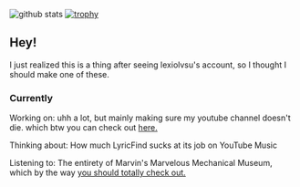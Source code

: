 ![github stats](https://github-readme-stats.vercel.app/api?username=prokube&theme=dracula&show_icons=true)
[![trophy](https://github-profile-trophy.vercel.app/?username=prokube&theme=dracula&margin-w=15&margin-h=15&column=7)]()

## Hey!

I just realized this is a thing after seeing lexiolvsu's account, so I thought I should make one of these.

### Currently
Working on: uhh a lot, but mainly making sure my youtube channel doesn't die. which btw you can check out [here.](https://youtube.com/c/Prokube)

Thinking about: How much LyricFind sucks at its job on YouTube Music

Listening to: The entirety of Marvin's Marvelous Mechanical Museum, which by the way [you should totally check out.](https://www.youtube.com/watch?v=VGQZItOMz6k&list=OLAK5uy_kRzCBGt5rCY33Q5OIX4huJfRC5s-i1n_g)
<!-- V2hhdCdzIHRoaXM/IFRoZXkgb3BlbmVkIGEgU3BlY2lhbCBSZXBvc2l0b3J5PyBIZWhlaGUuLi4gVGltZSBmb3IgdGhlIGdlbmVyaWMgaGlkZGVuIG1lc3NhZ2VzIHRoYXQgY3JlYXRlIGEgc3RvcnlsaW5lIHRoYXQncyBjb21wbGV0ZWx5IGlycmVsZXZhbnQgdG8gYW55dGhpbmcgYW5kIHNvbWVob3cgc3RhcnQgYW4gQVJHLi4gU3BlYWtpbmcgb2Ygd2hpY2gsIEkgc2hvdWxkIHByb2JhYmx5IGxvb2sgaW50byBob3cgdG8gbWFrZSBvbmUgb2YgdGhvc2UuLi4=-->

